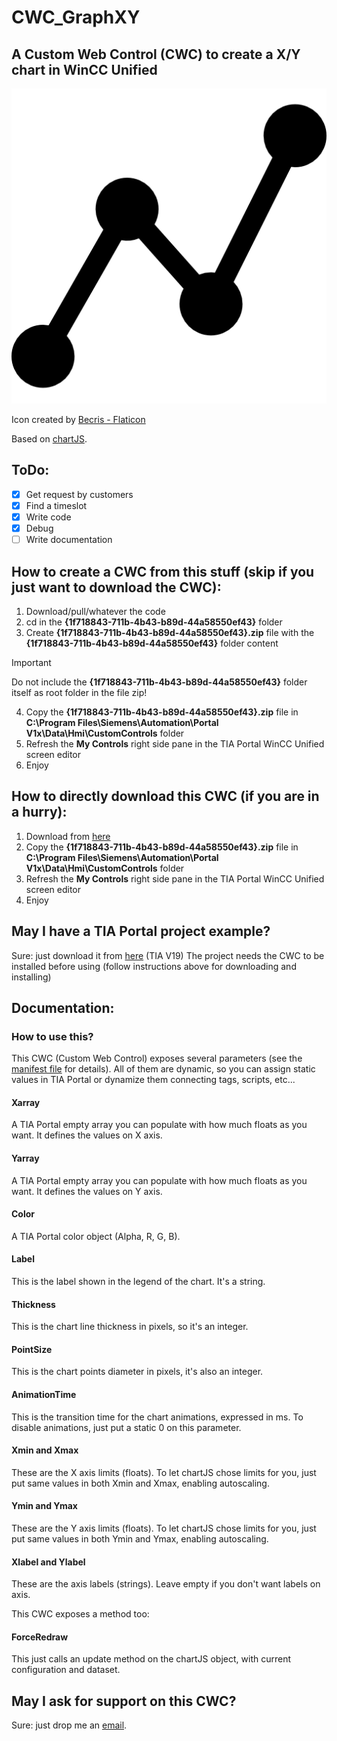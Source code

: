 # CWC_GraphXY

## A Custom Web Control (CWC) to create a X/Y chart in WinCC Unified

![A simple graph]({1f718843-711b-4b43-b89d-44a58550ef43}/assets/graph.png)

Icon created by [Becris - Flaticon](https://www.flaticon.com/free-icons/graph")

Based on [chartJS](https://chartjs.org).

## ToDo:

- [x] Get request by customers
- [x] Find a timeslot
- [x] Write code
- [x] Debug
- [ ] Write documentation

## How to create a CWC from this stuff (skip if you just want to download the CWC):

1. Download/pull/whatever the code
2. cd in the **{1f718843-711b-4b43-b89d-44a58550ef43}** folder
3. Create **{1f718843-711b-4b43-b89d-44a58550ef43}.zip** file with the **{1f718843-711b-4b43-b89d-44a58550ef43}** folder content
> [!IMPORTANT]
> Do not include the **{1f718843-711b-4b43-b89d-44a58550ef43}** folder itself as root folder in the file zip!
4. Copy the **{1f718843-711b-4b43-b89d-44a58550ef43}.zip** file in **C:\Program Files\Siemens\Automation\Portal V1x\Data\Hmi\CustomControls** folder
5. Refresh the **My Controls** right side pane in the TIA Portal WinCC Unified screen editor
6. Enjoy

## How to directly download this CWC (if you are in a hurry):
1. Download from [here]({1f718843-711b-4b43-b89d-44a58550ef43}/build/{1f718843-711b-4b43-b89d-44a58550ef43}.zip)
2. Copy the **{1f718843-711b-4b43-b89d-44a58550ef43}.zip** file in **C:\Program Files\Siemens\Automation\Portal V1x\Data\Hmi\CustomControls** folder
3. Refresh the **My Controls** right side pane in the TIA Portal WinCC Unified screen editor
4. Enjoy

## May I have a TIA Portal project example?
Sure: just download it from [here]({1f718843-711b-4b43-b89d-44a58550ef43}/examples/TIAexample.zap19) (TIA V19)
The project needs the CWC to be installed before using (follow instructions above for downloading and installing)

## Documentation:

### How to use this?
This CWC (Custom Web Control) exposes several parameters (see the [manifest file]({1f718843-711b-4b43-b89d-44a58550ef43}/manifest.json) for details). All of them are dynamic, so you can assign static values in TIA Portal or dynamize them connecting tags, scripts, etc...

#### Xarray
A TIA Portal empty array you can populate with how much floats as you want. It defines the values on X axis.

#### Yarray
A TIA Portal empty array you can populate with how much floats as you want. It defines the values on Y axis.

#### Color
A TIA Portal color object (Alpha, R, G, B).

#### Label
This is the label shown in the legend of the chart. It's a string.

#### Thickness
This is the chart line thickness in pixels, so it's an integer.

#### PointSize
This is the chart points diameter in pixels, it's also an integer.

#### AnimationTime
This is the transition time for the chart animations, expressed in ms. To disable animations, just put a static 0 on this parameter.

#### Xmin and Xmax
These are the X axis limits (floats). To let chartJS chose limits for you, just put same values in both Xmin and Xmax, enabling autoscaling.

#### Ymin and Ymax
These are the Y axis limits (floats). To let chartJS chose limits for you, just put same values in both Ymin and Ymax, enabling autoscaling.

#### Xlabel and Ylabel
These are the axis labels (strings). Leave empty if you don't want labels on axis.

This CWC exposes a method too:

#### ForceRedraw
This just calls an update method on the chartJS object, with current configuration and dataset.

## May I ask for support on this CWC?
Sure: just drop me an [email](mailto:marco.buffa@siemens.com).